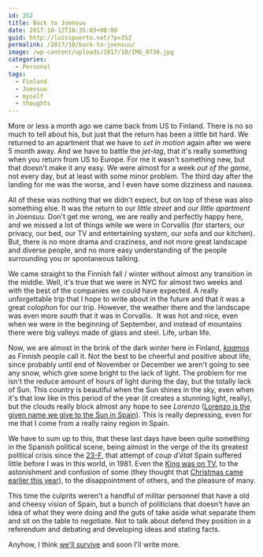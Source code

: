 ```yaml
---
id: 352
title: Back to Joensuu
date: 2017-10-12T18:35:03+00:00
guid: http://luisspuerto.net/?p=352
permalink: /2017/10/back-to-joensuu/
image: /wp-content/uploads/2017/10/IMG_0736.jpg
categories:
  - Personal
tags:
  - Finland
  - Joensuu
  - myself
  - thoughts
---
```

More or less a month ago we came back from US to Finland. There is no so much to tell about his, but just that the return has been a little bit hard. We returned to an apartment that we have to _set in motion_ again after we were 5 month away. And we have to battle the _jet-lag_, that it's really something when you return from US to Europe. For me it wasn't something new, but that doesn't make it any easy. We were almost for a week _out of the game_, not every day, but at least with some minor problem. The third day after the landing for me was the worse, and I even have some dizziness and nausea.

All of these was nothing that we didn't expect, but on top of these was also something else. It was the return to our _little street_ and our _little apartment_ in Joensuu. Don't get me wrong, we are really and perfectly happy here, and we missed a lot of things while we were in Corvallis (for starters, our privacy, our bed, our TV and entertaining system, our sofa and our kitchen). But, there is no more drama and craziness, and not more great landscape and diverse people, and no more easy understanding of the people surrounding you or spontaneous talking.

We came straight to the Finnish fall / winter without almost any transition in the middle. Well, it's true that we were in NYC for almost two weeks and with the best of the companies we could have expected. A really unforgettable trip that I hope to write about in the future and that it was a great _colophon_ for our trip. However, the weather there and the landscape was even more _south_ that it was in Corvallis.  It was hot and nice, even when we were in the beginning of September, and instead of mountains there were big valleys made of glass and steel. Life, urban life.

Now, we are almost in the brink of the dark winter here in Finland, _[kaamos](https://en.wikipedia.org/wiki/Polar_night)_ as Finnish people call it. Not the best to be cheerful and positive about life, since probably until end of November or December we aren't going to see any snow, which give some bright to the lack of light. The problem for me isn't the reduce amount of hours of light during the day, but the totally lack of Sun. This country is beautiful when the Sun shines in the sky, even when it's that low like in this period of the year (it creates a stunning light, really), but the clouds really block almost any hope to see _Lorenzo_ ([Lorenzo is the given name we give to the Sun in Spain](https://en.wiktionary.org/wiki/Lorenzo)). This is really depressing, even for me that I come from a really rainy region in Spain.

We have to sum up to this, that these last days have been quite something in the Spanish political scene, being almost in the verge of the its greatest political crisis since the [23-F](https://en.wikipedia.org/wiki/23-F), that attempt of _coup d'état_ Spain suffered little before I was in this world, in 1981. Even the [King was on TV](https://www.youtube.com/watch?v=5K0iqrFW_pg), to the astonishment and confusion of some (they thought that [Christmas came earlier this year](https://en.wikipedia.org/wiki/Christmas_Eve_National_Speech)), to the disappointment of others, and the pleasure of many.

This time the culprits weren't a handful of militar personnel that have a old and cheesy vision of Spain, but a bunch of politicians that doesn't have an idea of what they were doing and the guts of take aside what separate them and sit on the table to negotiate. Not to talk about defend they position in a referendum and debating and developing ideas and stating facts.

Anyhow, I think [we'll survive](https://www.youtube.com/watch?v=gYkACVDFmeg) and soon I'll write more.

<div class="jetpack-video-wrapper">
  <span class="embed-youtube" style="text-align:center; display: block;"></span>
</div>
